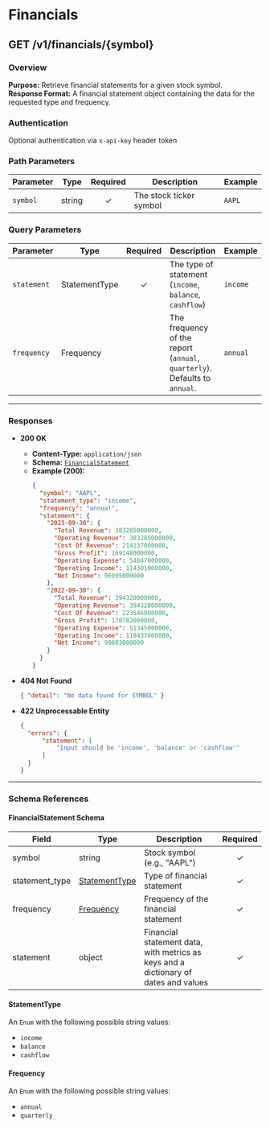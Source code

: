 # Financials

## GET /v1/financials/{symbol}

### Overview

**Purpose:** Retrieve financial statements for a given stock symbol.  
**Response Format:** A financial statement object containing the data for the requested type and frequency.

### Authentication

Optional authentication via `x-api-key` header token

### Path Parameters

| Parameter | Type   | Required | Description                     | Example |
|-----------|--------|:--------:|---------------------------------|---------|
| `symbol`  | string |    ✓     | The stock ticker symbol         | `AAPL`  |

### Query Parameters

| Parameter   | Type          | Required | Description                               | Example    |
|-------------|---------------|:--------:|-------------------------------------------|------------|
| `statement` | StatementType |    ✓     | The type of statement (`income`, `balance`, `cashflow`) | `income`   |
| `frequency` | Frequency     |          | The frequency of the report (`annual`, `quarterly`). Defaults to `annual`. | `annual`   |

---

### Responses

- **200 OK**  
  - **Content-Type:** `application/json`  
  - **Schema:** [`FinancialStatement`](#financialstatement-schema)
  - **Example (200):**
    ```json
    {
      "symbol": "AAPL",
      "statement_type": "income",
      "frequency": "annual",
      "statement": {
        "2023-09-30": {
          "Total Revenue": 383285000000,
          "Operating Revenue": 383285000000,
          "Cost Of Revenue": 214137000000,
          "Gross Profit": 169148000000,
          "Operating Expense": 54847000000,
          "Operating Income": 114301000000,
          "Net Income": 96995000000
        },
        "2022-09-30": {
          "Total Revenue": 394328000000,
          "Operating Revenue": 394328000000,
          "Cost Of Revenue": 223546000000,
          "Gross Profit": 170782000000,
          "Operating Expense": 51345000000,
          "Operating Income": 119437000000,
          "Net Income": 99803000000
        }
      }
    }
    ```

- **404 Not Found**  
  ```json
  { "detail": "No data found for SYMBOL" }
  ```

- **422 Unprocessable Entity**
  ```json
  {
    "errors": {
        "statement": [
            "Input should be 'income', 'balance' or 'cashflow'"
        ]
    }
  }
  ```

---

### Schema References

#### FinancialStatement Schema

| Field          | Type                             | Description                                                                    | Required |
|----------------|----------------------------------|--------------------------------------------------------------------------------|:--------:|
| symbol         | string                           | Stock symbol (e.g., "AAPL")                                                    |    ✓     |
| statement_type | [StatementType](#statementtype)  | Type of financial statement                                                    |    ✓     |
| frequency      | [Frequency](#frequency)          | Frequency of the financial statement                                           |    ✓     |
| statement      | object                           | Financial statement data, with metrics as keys and a dictionary of dates and values |    ✓     |

#### StatementType

An `Enum` with the following possible string values:
- `income`
- `balance`
- `cashflow`

#### Frequency

An `Enum` with the following possible string values:
- `annual`
- `quarterly`
